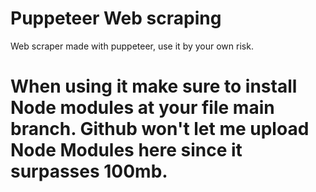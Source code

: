 # Puppeteer Web scraping 
 Web scraper made with puppeteer, use it by your own risk. 
# When using it make sure to install Node modules at your file main branch. Github won't let me upload Node Modules here since it surpasses 100mb. 
